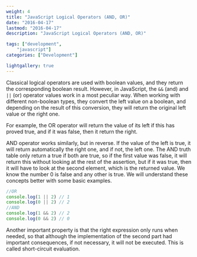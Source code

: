 ```yaml
--- 
weight: 4
title: "JavaScript Logical Operators (AND, OR)"
date: "2016-04-17"
lastmod: "2016-04-17"
description: "JavaScript Logical Operators (AND, OR)"

tags: ["development",
    "javascript"]
categories: ["Development"]

lightgallery: true
---
```


Classical logical operators are used with boolean values, and they return the corresponding boolean result.
However, in JavaScript, the `&&` (and) and `||` (or) operator values work in a most peculiar way.
When working with different non-boolean types, they convert the left value on a boolean, and depending on the result of this conversion, they will return the original left value or the right one.

For example, the OR operator will return the value of its left if this has proved true, and if it was false, then it return the right.

AND operator works similarly, but in reverse. If the value of the left is true, it will return automatically the right one, and if not, the left one.
The AND truth table only return a true if both are true, so if the first value was false, it will return this without looking at the rest of the assertion, but if it was true, then it will have to look at the second element, which is the returned value.
We know the number 0 is false and any other is true. We will understand these concepts better with some basic examples.

```js
//OR
console.log(1 || 2) // 1
console.log(0 || 2) // 2
//AND
console.log(1 && 2) // 2
console.log(0 && 2) // 0
```

Another important property is that the right expression only runs when needed, so that although the implementation of the second part had important consequences, if not necessary, it will not be executed. This is called short-circuit evaluation.
